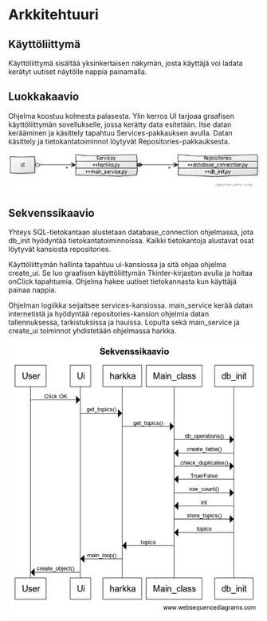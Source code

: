 # Arkkitehtuuri

## Käyttöliittymä
Käyttöliittymä sisältää yksinkertaisen näkymän, josta käyttäjä voi ladata kerätyt uutiset näytölle nappia painamalla.

## Luokkakaavio
Ohjelma koostuu kolmesta palasesta. Ylin kerros UI tarjoaa graafisen käyttöliittymän sovellukselle, jossa kerätty data esitetään. Itse datan kerääminen ja käsittely
tapahtuu Services-pakkauksen avulla. Datan käsittely ja tietokantatoiminnot löytyvät Repositories-pakkauksesta.

![Luokkakaavio](/dokumentaatio/Kuvat/luokkakaavio.png)

## Sekvenssikaavio
Yhteys SQL-tietokantaan alustetaan database_connection ohjelmassa, jota db_init hyödyntää tietokantatoiminnoissa. Kaikki tietokantoja alustavat osat löytyvät kansiosta
repositories.

Käyttöliittymän hallinta tapahtuu ui-kansiossa ja sitä ohjaa ohjelma create_ui. Se luo graafisen käyttöliittymän Tkinter-kirjaston avulla ja hoitaa onClick tapahtumia. Ohjelma hakee uutiset tietokannasta kun käyttäjä painaa nappia.

Ohjelman logiikka seijaitsee services-kansiossa. main_service kerää datan internetistä ja hyödyntää repositories-kansion ohjelmia datan tallennuksessa, tarkistuksissa ja hauissa. Lopulta sekä main_service ja create_ui toiminnot yhdistetään ohjelmassa harkka.

![Sekvenssikaavio](Kuvat/Sekvenssikaavio.png)